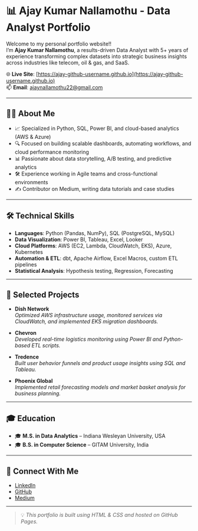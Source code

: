 # 📊 Ajay Kumar Nallamothu - Data Analyst Portfolio

Welcome to my personal portfolio website!!  
I’m **Ajay Kumar Nallamothu**, a results-driven Data Analyst with 5+ years of experience transforming complex datasets into strategic business insights across industries like telecom, oil & gas, and SaaS.

🌐 **Live Site**: [https://ajay-github-username.github.io](https://ajay-github-username.github.io)  
📫 **Email**: [ajaynallamothu22@gmail.com](mailto:ajaynallamothu22@gmail.com)

---

## 👨‍💻 About Me

- 📈 Specialized in Python, SQL, Power BI, and cloud-based analytics (AWS & Azure)
- 🔍 Focused on building scalable dashboards, automating workflows, and cloud performance monitoring
- 📊 Passionate about data storytelling, A/B testing, and predictive analytics
- 🛠️ Experience working in Agile teams and cross-functional environments
- ✍️ Contributor on Medium, writing data tutorials and case studies

---

## 🛠️ Technical Skills

- **Languages**: Python (Pandas, NumPy), SQL (PostgreSQL, MySQL)
- **Data Visualization**: Power BI, Tableau, Excel, Looker
- **Cloud Platforms**: AWS (EC2, Lambda, CloudWatch, EKS), Azure, Kubernetes
- **Automation & ETL**: dbt, Apache Airflow, Excel Macros, custom ETL pipelines
- **Statistical Analysis**: Hypothesis testing, Regression, Forecasting

---

## 📂 Selected Projects

- **Dish Network**  
  *Optimized AWS infrastructure usage, monitored services via CloudWatch, and implemented EKS migration dashboards.*

- **Chevron**  
  *Developed real-time logistics monitoring using Power BI and Python-based ETL scripts.*

- **Tredence**  
  *Built user behavior funnels and product usage insights using SQL and Tableau.*

- **Phoenix Global**  
  *Implemented retail forecasting models and market basket analysis for business planning.*

---

## 🎓 Education

- 🎓 **M.S. in Data Analytics** – Indiana Wesleyan University, USA  
- 🎓 **B.S. in Computer Science** – GITAM University, India

---

## 🔗 Connect With Me

- [LinkedIn](https://linkedin.com/in/YOUR_LINKEDIN)
- [GitHub](https://github.com/YOUR_GITHUB)
- [Medium](https://medium.com/@ajaynallamothu22)

---

> 💡 *This portfolio is built using HTML & CSS and hosted on GitHub Pages.*

